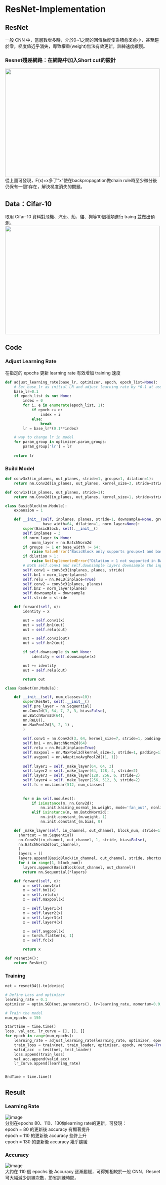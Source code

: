 # ResNet-Implementation

## ResNet
一般 CNN 中，當層數增多時，介於0~1之間的回傳梯度使乘積愈來愈小，甚至趨於零，梯度值近乎消失，導致權重(weight)無法有效更新，訓練速度緩慢。
### Resnet殘差網路：在網路中加入Short cut的設計
<img src="https://github.com/jason971019/ResNet-Implementation/blob/master/shortcut.png" width="500" height="350">  
從上圖可發現，F(x)+x多了”x”使在backpropagation做chain rule時至少微分後仍保有一個1存在，解決梯度消失的問題。

## Data：Cifar-10
取用 Cifar-10 資料對飛機、汽車、船、貓、狗等10個種類進行 traing 並做出預測。
<img src="https://github.com/jason971019/ResNet-Implementation/blob/master/cifar-10.jpg" width="500" height="350">

## Code
### Adjust Learning Rate
在指定的 epochs 更新 learning rate 有效增加 training 速度
```python
def adjust_learning_rate(base_lr, optimizer, epoch, epoch_list=None):
    # Set base_lr as initial LR and adjust learning rate by *0.1 at assigned epochs
    base_lr=0.1
    if epoch_list is not None:
        index = 0
        for i, e in enumerate(epoch_list, 1):
            if epoch >= e:
                index = i
            else:
                break
        lr = base_lr*(0.1**index)

    # way to change lr in model
    for param_group in optimizer.param_groups:
        param_group['lr'] = lr
    
    return lr
```
### Build Model
```python
def conv3x3(in_planes, out_planes, stride=1, groups=1, dilation=1):
    return nn.Conv2d(in_planes, out_planes, kernel_size=3, stride=stride, padding=dilation, groups=groups, bias=False, dilation=dilation)

def conv1x1(in_planes, out_planes, stride=1):
    return nn.Conv2d(in_planes, out_planes, kernel_size=1, stride=stride, bias=False)

class BasicBlock(nn.Module):
    expansion = 1

    def __init__(self, inplanes, planes, stride=1, downsample=None, groups=1,
                 base_width=64, dilation=1, norm_layer=None):
        super(BasicBlock, self).__init__()
        self.inplanes = 3
        if norm_layer is None:
            norm_layer = nn.BatchNorm2d
        if groups != 1 or base_width != 64:
            raise ValueError('BasicBlock only supports groups=1 and base_width=64')
        if dilation > 1:
            raise NotImplementedError("Dilation > 1 not supported in BasicBlock")
        # Both self.conv1 and self.downsample layers downsample the input when stride != 1
        self.conv1 = conv3x3(inplanes, planes, stride)
        self.bn1 = norm_layer(planes)
        self.relu = nn.ReLU(inplace=True)
        self.conv2 = conv3x3(planes, planes)
        self.bn2 = norm_layer(planes)
        self.downsample = downsample
        self.stride = stride

    def forward(self, x):
        identity = x

        out = self.conv1(x)
        out = self.bn1(out)
        out = self.relu(out)

        out = self.conv2(out)
        out = self.bn2(out)

        if self.downsample is not None:
            identity = self.downsample(x)

        out += identity
        out = self.relu(out)

        return out

class ResNet(nn.Module):

    def __init__(self, num_classes=10):
        super(ResNet, self).__init__()
        self.pre_layer = nn.Sequential( 
        nn.Conv2d(3, 64, 7, 2, 3, bias=False),
        nn.BatchNorm2d(64), 
        nn.ReLU(), 
        nn.MaxPool2d(3, 2, 1) , 
        )
        
        self.conv1 = nn.Conv2d(3, 64, kernel_size=7, stride=1, padding=3, bias=False)
        self.bn1 = nn.BatchNorm2d(64)
        self.relu = nn.ReLU(inplace=True)
        self.maxpool = nn.MaxPool2d(kernel_size=3, stride=1, padding=1)
        self.avgpool = nn.AdaptiveAvgPool2d((1, 1))
        
        self.layer1 = self._make_layer(64, 64, 3) 
        self.layer2 = self._make_layer(64, 128, 4, stride=2)
        self.layer3 = self._make_layer(128, 256, 6, stride=2) 
        self.layer4 = self._make_layer(256, 512, 3, stride=2) 
        self.fc = nn.Linear(512, num_classes)
        
        
        for m in self.modules():
            if isinstance(m, nn.Conv2d):
                nn.init.kaiming_normal_(m.weight, mode='fan_out', nonlinearity='relu')
            elif isinstance(m, nn.BatchNorm2d):
                nn.init.constant_(m.weight, 1)
                nn.init.constant_(m.bias, 0)

    def _make_layer(self, in_channel, out_channel, block_num, stride=1):
      shortcut = nn.Sequential( 
      nn.Conv2d(in_channel, out_channel, 1, stride, bias=False), 
      nn.BatchNorm2d(out_channel), 
      ) 
      layers = []
      layers.append(BasicBlock(in_channel, out_channel, stride, shortcut))
      for i in range(1, block_num):
        layers.append(BasicBlock(out_channel, out_channel)) 
        return nn.Sequential(*layers)

    def forward(self, x):
        x = self.conv1(x)
        x = self.bn1(x)
        x = self.relu(x)
        x = self.maxpool(x)

        x = self.layer1(x)
        x = self.layer2(x)
        x = self.layer3(x)
        x = self.layer4(x)

        x = self.avgpool(x)
        x = torch.flatten(x, 1)
        x = self.fc(x)

        return x

def resnet34():
    return ResNet()
```    
### Training
```python
net = resnet34().to(device)

# Define Loss and optimizer
learning_rate = 0.1
optimizer = optim.SGD(net.parameters(), lr=learning_rate, momentum=0.9, weight_decay=1e-4)

# Train the model
num_epochs = 150

StartTime = time.time()
loss, val_acc, lr_curve = [], [], []
for epoch in range(num_epochs):
    learning_rate = adjust_learning_rate(learning_rate, optimizer, epoch, epoch_list=[80, 110, 130])
    train_loss = train(net, train_loader, optimizer, epoch, verbose=True)
    valid_acc  = test(net, test_loader)
    loss.append(train_loss)
    val_acc.append(valid_acc)
    lr_curve.append(learning_rate)


EndTime = time.time()
```
## Result
### Learning Rate
![image](https://github.com/jason971019/ResNet-Implementation/blob/master/learning%20rate.png)  
分別在epochs 80、110、130做learning rate的更新，可發現：  
epoch = 80 的更新後 accuracy 有顯著提升  
epoch = 110 的更新後 accuracy 些許上升  
epoch = 130 的更新後 accuracy 幾乎趨緩  
### Accuracy
![image](https://github.com/jason971019/ResNet-Implementation/blob/master/accuracy.png)  
大約在 110 個 epochs 後 Accuracy 逐漸趨緩，可得知相較於一般 CNN，Resnet 可大幅減少訓練次數，節省訓練時間。
